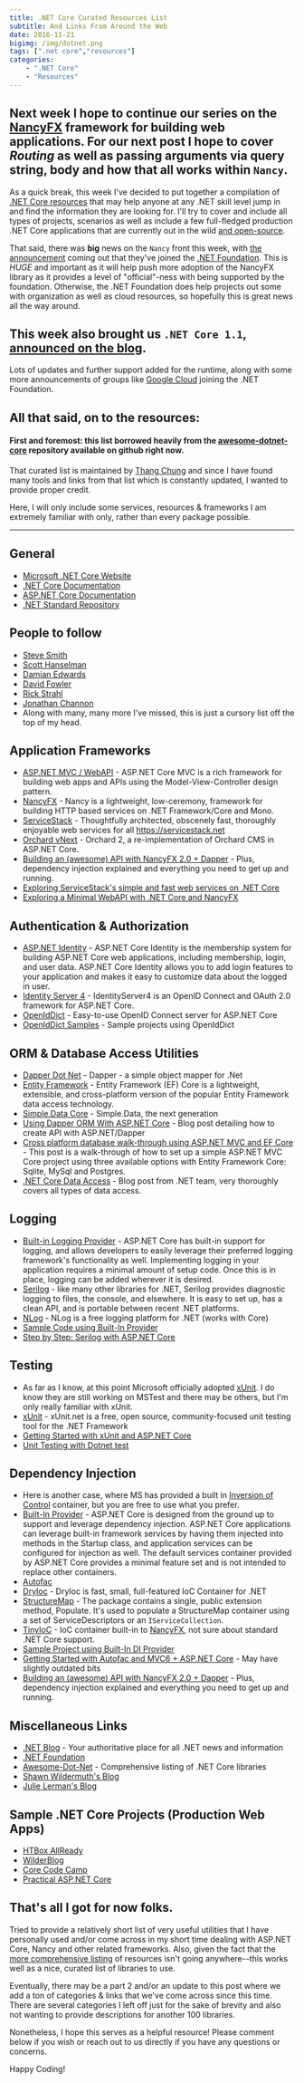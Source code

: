 ```yaml
---
title: .NET Core Curated Resources List
subtitle: And Links From Around the Web
date: 2016-11-21
bigimg: /img/dotnet.png
tags: [".net core","resources"]
categories:
    - ".NET Core"
    - "Resources"
---
```


## Next week I hope to continue our series on the [NancyFX](http://www.nancyfx.org) framework for building web applications.  For our next post I hope to cover _Routing_ as well as passing arguments via query string, body and how that all works within `Nancy`.

As a quick break, this week I've decided to put together a compilation of [.NET Core resources](http://dot.net) that may help anyone at any .NET skill level jump in and find the information they are looking for.  I'll try to cover and include all types of projects, scenarios as well as include a few full-fledged production .NET Core applications that are currently out in the wild [and open-source](http://github.com).

That said, there was **big** news on the `Nancy` front this week, with [the announcement](https://twitter.com/NancyFx/status/798953256273772544) coming out that they've joined the [.NET Foundation](https://www.dotnetfoundation.org/). This is _HUGE_ and important as it will help push more adoption of the NancyFX library as it provides a level of "official"-ness with being supported by the foundation.  Otherwise, the .NET Foundation does help projects out some with organization as well as cloud resources, so hopefully this is great news all the way around.

## This week also brought us `.NET Core 1.1`, [announced on the blog](https://blogs.msdn.microsoft.com/dotnet/2016/11/16/announcing-net-core-1-1/). 

Lots of updates and further support added for the runtime, along with some more announcements of groups like [Google Cloud](https://cloudplatform.googleblog.com/2016/11/Google-Cloud-to-join-NET-Foundation-Technical-Steering-Group.html) joining the .NET Foundation.

## All that said, on to the resources:

#### First and foremost: this list borrowed heavily from the [awesome-dotnet-core](https://github.com/thangchung/awesome-dotnet-core) repository available on github right now.

That curated list is maintained by [Thang Chung](https://github.com/thangchung) and since I have found many tools and links from that list which is constantly updated, I wanted to provide proper credit.

Here, I will only include some services, resources & frameworks I am extremely familiar with only, rather than every package possible.

-------------------------

## General
   - [Microsoft .NET Core Website](https://dot.net)
   - [.NET Core Documentation](https://docs.microsoft.com/en-us/dotnet/articles/welcome)
   - [ASP.NET Core Documentation](https://docs.asp.net/en/latest/)
   - [.NET Standard Repository](https://github.com/dotnet/standard)

## People to follow
  - [Steve Smith](http://ardalis.com/blog)
  - [Scott Hanselman](http://www.hanselman.com/blog/)
  - [Damian Edwards](https://twitter.com/DamianEdwards)
  - [David Fowler](https://twitter.com/DavidFowl)
  - [Rick Strahl](https://weblog.west-wind.com/)
  - [Jonathan Channon](http://blog.jonathanchannon.com/)
  - Along with many, many more I've missed, this is just a cursory list off the top of my head.

## Application Frameworks 
  - [ASP.NET MVC / WebAPI](https://docs.microsoft.com/en-us/aspnet/core/) - ASP.NET Core MVC is a rich framework for building web apps and APIs using the Model-View-Controller design pattern.
  - [NancyFX](https://www.nancyfx.org) - Nancy is a lightweight, low-ceremony, framework for building HTTP based services on .NET Framework/Core and Mono. 
  - [ServiceStack](https://www.servicestack.net) - Thoughtfully architected, obscenely fast, thoroughly enjoyable web services for all https://servicestack.net
  - [Orchard vNext](https://github.com/OrchardCMS/Orchard2) - Orchard 2, a re-implementation of Orchard CMS in ASP.NET Core.
  - [Building an (awesome) API with NancyFX 2.0 + Dapper](http://blog.nandotech.com/post/2016-10-25-nancyfx-webapi-dapper/) - Plus, dependency injection explained and everything you need to get up and running.
  - [Exploring ServiceStack's simple and fast web services on .NET Core](http://www.hanselman.com/blog/ExploringServiceStacksSimpleAndFastWebServicesOnNETCore.aspx)
  - [Exploring a Minimal WebAPI with .NET Core and NancyFX](http://www.hanselman.com/blog/ExploringAMinimalWebAPIWithNETCoreAndNancyFX.aspx)


## Authentication & Authorization
  - [ASP.NET Identity](https://github.com/aspnet/Identity) - ASP.NET Core Identity is the membership system for building ASP.NET Core web applications, including membership, login, and user data. ASP.NET Core Identity allows you to add login features to your application and makes it easy to customize data about the logged in user.
  - [Identity Server 4](https://identityserver4.readthedocs.io/en/release/) - IdentityServer4 is an OpenID Connect and OAuth 2.0 framework for ASP.NET Core.
  - [OpenIdDict](https://github.com/openiddict/openiddict-core) - Easy-to-use OpenID Connect server for ASP.NET Core
  - [OpenIdDict Samples](https://github.com/openiddict/openiddict-samples) - Sample projects using OpenIdDict

## ORM & Database Access Utilities
  - [Dapper Dot Net](https://github.com/StackExchange/dapper-dot-net) - Dapper - a simple object mapper for .Net
  - [Entity Framework](https://docs.microsoft.com/en-us/ef/core/index) - Entity Framework (EF) Core is a lightweight, extensible, and cross-platform version of the popular Entity Framework data access technology.
  - [Simple.Data Core](https://github.com/RendleLabs/Simple.Data.Core) - Simple.Data, the next generation
  - [Using Dapper ORM With ASP.NET Core](http://www.talkingdotnet.com/use-dapper-orm-with-asp-net-core/) - Blog post detailing how to create API with ASP.NET/Dapper
  - [Cross platform database walk-through using ASP.NET MVC and EF Core](http://www.blinkingcaret.com/2016/11/01/cross-platform-database-walk-through-using-asp-net-mvc-and-entity-framework-core/) - This post is a walk-through of how to set up a simple ASP.NET MVC Core project using three available options with Entity Framework Core: Sqlite, MySql and Postgres.
  - [.NET Core Data Access](https://blogs.msdn.microsoft.com/dotnet/2016/11/09/net-core-data-access/) - Blog post from .NET team, very thoroughly covers all types of data access.

## Logging
 - [Built-in Logging Provider](https://docs.microsoft.com/en-us/aspnet/core/fundamentals/logging) - ASP.NET Core has built-in support for logging, and allows developers to easily leverage their preferred logging framework's functionality as well. Implementing logging in your application requires a minimal amount of setup code. Once this is in place, logging can be added wherever it is desired.
 - [Serilog](https://serilog.net/) - like many other libraries for .NET, Serilog provides diagnostic logging to files, the console, and elsewhere. It is easy to set up, has a clean API, and is portable between recent .NET platforms.
 - [NLog](http://nlog-project.org/) - NLog is a free logging platform for .NET (works with Core)
 - [Sample Code using Built-In Provider](https://github.com/aspnet/Docs/tree/master/aspnetcore/fundamentals/logging/sample)
 - [Step by Step: Serilog with ASP.NET Core](https://carlos.mendible.com/2016/09/19/step-step-serilog-asp-net-core/)


## Testing
  - As far as I know, at this point Microsoft officially adopted [xUnit](https://xunit.github.io/). I do know they are still working on MSTest and there may be others, but I'm only really familiar with xUnit.
  - [xUnit](https://xunit.github.io/) - xUnit.net is a free, open source, community-focused unit testing tool for the .NET Framework
  - [Getting Started with xUnit and ASP.NET Core](https://xunit.github.io/docs/getting-started-dotnet-core.html)
  - [Unit Testing with Dotnet test](https://docs.microsoft.com/en-us/dotnet/articles/core/testing/unit-testing-with-dotnet-test)
  
## Dependency Injection
  - Here is another case, where MS has provided a built in [Inversion of Control](https://msdn.microsoft.com/en-us/library/ff921087.aspx) container, but you are free to use what you prefer.
  - [Built-In Provider](https://docs.microsoft.com/en-us/aspnet/core/fundamentals/dependency-injection) - ASP.NET Core is designed from the ground up to support and leverage dependency injection. ASP.NET Core applications can leverage built-in framework services by having them injected into methods in the Startup class, and application services can be configured for injection as well. The default services container provided by ASP.NET Core provides a minimal feature set and is not intended to replace other containers.
  - [Autofac](https://github.com/autofac/Autofac)
  - [DryIoc](https://bitbucket.org/dadhi/dryioc) - DryIoc is fast, small, full-featured IoC Container for .NET
  - [StructureMap](https://github.com/structuremap/StructureMap.Microsoft.DependencyInjection) - The package contains a single, public extension method, Populate. It's used to populate a StructureMap container using a set of ServiceDescriptors or an `IServiceCollection`.
  - [TinyIoC](https://github.com/grumpydev/TinyIoC) - IoC container built-in to [NancyFX](https://www.nancyfx.org), not sure about standard .NET Core support.
  - [Sample Project using Built-In DI Provider](https://github.com/aspnet/Docs/tree/master/aspnetcore/fundamentals/dependency-injection/sample)
  - [Getting Started with Autofac and MVC6 + ASP.NET Core](http://benjii.me/2016/01/getting-started-autofac-and-asp-net-core/) - May have slightly outdated bits
  - [Building an (awesome) API with NancyFX 2.0 + Dapper](http://blog.nandotech.com/post/2016-10-25-nancyfx-webapi-dapper/) - Plus, dependency injection explained and everything you need to get up and running.

## Miscellaneous Links
 - [.NET Blog](https://blogs.msdn.microsoft.com/dotnet/) - Your authoritative place for all .NET news and information
 - [.NET Foundation](https://dotnetfoundation.org)
 - [Awesome-Dot-Net](https://github.com/thangchung/awesome-dotnet-core) - Comprehensive listing of .NET Core libraries
 - [Shawn Wildermuth's Blog](http://wildermuth.com/)
 - [Julie Lerman's Blog](http://thedatafarm.com/blog/)

## Sample .NET Core Projects (Production Web Apps)
 - [HTBox AllReady](https://github.com/HTBox/allReady)
 - [WilderBlog](https://github.com/shawnwildermuth/wilderblog/)
 - [Core Code Camp](https://github.com/shawnwildermuth/CoreCodeCamp)
 - [Practical ASP.NET Core](https://github.com/dodyg/practical-aspnetcore)

## That's all I got for now folks.

Tried to provide a relatively short list of very useful utilities that I have personally used and/or come across in my short time dealing with ASP.NET Core, Nancy and other related frameworks. Also, given the fact that the [more comprehensive listing](https://github.com/thangchung/awesome-dotnet-core) of resources isn't going anywhere--this works well as a nice, curated list of libraries to use.

Eventually, there may be a part 2 and/or an update to this post where we add a ton of categories & links that we've come across since this time. There are several categories I left off just for the sake of brevity and also not wanting to provide descriptions for another 100 libraries.

Nonetheless, I hope this serves as a helpful resource!  Please comment below if you wish or reach out to us directly if you have any questions or concerns.

Happy Coding!